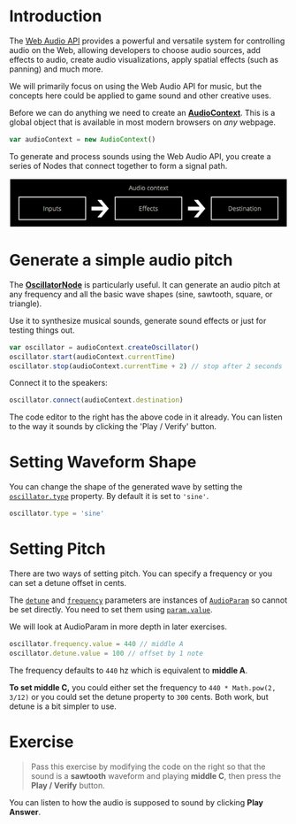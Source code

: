 # Introduction

The [Web Audio API](https://developer.mozilla.org/en-US/docs/Web/API/Web_Audio_API) provides a powerful and versatile system for controlling audio on the Web, allowing developers to choose audio sources, add effects to audio, create audio visualizations, apply spatial effects (such as panning)  and much more.

We will primarily focus on using the Web Audio API for music, but the concepts here could be applied to game sound and other creative uses.

Before we can do anything we need to create an [**AudioContext**](https://developer.mozilla.org/en-US/docs/Web/API/AudioContext). This is a global object that is available in most modern browsers on _any_ webpage.

```js
var audioContext = new AudioContext()
```

To generate and process sounds using the Web Audio API, you create a series of Nodes that connect together to form a signal path.

![](web-audio-api-flowchart.png)

# Generate a simple audio pitch

The [**OscillatorNode**](https://developer.mozilla.org/en-US/docs/Web/API/OscillatorNode) is particularly useful. It can generate an audio pitch at any frequency and all the basic wave shapes (sine, sawtooth, square, or triangle). 

Use it to synthesize musical sounds, generate sound effects or just for testing things out.

```js
var oscillator = audioContext.createOscillator()
oscillator.start(audioContext.currentTime)
oscillator.stop(audioContext.currentTime + 2) // stop after 2 seconds
```

Connect it to the speakers:

```js
oscillator.connect(audioContext.destination)
```

The code editor to the right has the above code in it already. You can listen to the way it sounds by clicking the 'Play / Verify' button.

# Setting Waveform Shape

You can change the shape of the generated wave by setting the [`oscillator.type`](https://developer.mozilla.org/en-US/docs/Web/API/OscillatorNode/type) property. By default it is set to `'sine'`.

```js
oscillator.type = 'sine'
```

# Setting Pitch

There are two ways of setting pitch. You can specify a frequency or you can set a detune offset in cents.

The [`detune`](https://developer.mozilla.org/en-US/docs/Web/API/OscillatorNode/detune) and [`frequency`](https://developer.mozilla.org/en-US/docs/Web/API/OscillatorNode/frequency) parameters are instances of [`AudioParam`](https://developer.mozilla.org/en-US/docs/Web/API/AudioParam) so cannot be set directly. You need to set them using [`param.value`](https://developer.mozilla.org/en-US/docs/Web/API/AudioParam/value).

We will look at AudioParam in more depth in later exercises.

```js
oscillator.frequency.value = 440 // middle A
oscillator.detune.value = 100 // offset by 1 note
```

The frequency defaults to `440` hz which is equivalent to **middle A**.

**To set middle C,** you could either set the frequency to `440 * Math.pow(2, 3/12)` or you could set the detune property to `300` cents. Both work, but detune is a bit simpler to use.


# Exercise

> Pass this exercise by modifying the code on the right so that the sound is a **sawtooth** waveform and playing **middle C**, then press the **Play / Verify** button. 

You can listen to how the audio is supposed to sound by clicking **Play Answer**.
